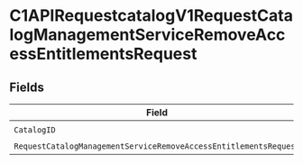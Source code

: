 # C1APIRequestcatalogV1RequestCatalogManagementServiceRemoveAccessEntitlementsRequest


## Fields

| Field                                                                                                                                                                   | Type                                                                                                                                                                    | Required                                                                                                                                                                | Description                                                                                                                                                             |
| ----------------------------------------------------------------------------------------------------------------------------------------------------------------------- | ----------------------------------------------------------------------------------------------------------------------------------------------------------------------- | ----------------------------------------------------------------------------------------------------------------------------------------------------------------------- | ----------------------------------------------------------------------------------------------------------------------------------------------------------------------- |
| `CatalogID`                                                                                                                                                             | *string*                                                                                                                                                                | :heavy_check_mark:                                                                                                                                                      | N/A                                                                                                                                                                     |
| `RequestCatalogManagementServiceRemoveAccessEntitlementsRequest`                                                                                                        | [*components.RequestCatalogManagementServiceRemoveAccessEntitlementsRequest](../../models/components/requestcatalogmanagementserviceremoveaccessentitlementsrequest.md) | :heavy_minus_sign:                                                                                                                                                      | N/A                                                                                                                                                                     |